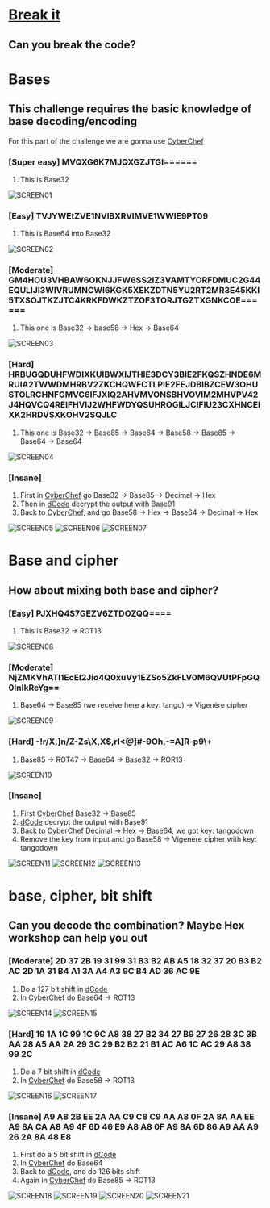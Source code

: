 # [Break it](https://tryhackme.com/room/breakit)

## Can you break the code?

# Bases

## This challenge requires the basic knowledge of base decoding/encoding

For this part of the challenge we are gonna use [CyberChef](https://gchq.github.io/CyberChef/)

### [Super easy] MVQXG6K7MJQXGZJTGI======

1. This is Base32

![SCREEN01](https://github.com/user-attachments/assets/ebf28b98-0726-4cc9-a013-2c5b83b1bd57)

### [Easy] TVJYWEtZVE1NVlBXRVlMVE1WWlE9PT09

1. This is Base64 into Base32

![SCREEN02](https://github.com/user-attachments/assets/3c4fe92e-737e-423b-b53f-164b9515bbec)

### [Moderate] GM4HOU3VHBAW6OKNJJFW6SS2IZ3VAMTYORFDMUC2G44EQULIJI3WIVRUMNCWI6KGK5XEKZDTN5YU2RT2MR3E45KKI5TXSOJTKZJTC4KRKFDWKZTZOF3TORJTGZTXGNKCOE======

1. This one is Base32 -> base58 -> Hex -> Base64

![SCREEN03](https://github.com/user-attachments/assets/dbd19bf1-5fc8-4dcf-9e29-398ae32afe0f)

### [Hard] HRBUGQDUHFWDIXKUIBWXIJTHIE3DCY3BIE2FKQSZHNDE6MRUIA2TWWDMHRBV2ZKCHQWFCTLPIE2EEJDBIBZCEW3OHUSTOLRCHNFGMVC6IFJXIQ2AHVMVONSBHVOVIM2MHVPV42J4HQVCQ4REIFHVIJ2WHFWDYQSUHROGILJCIFIU23CXHNCEIXK2HRDVSXKOHV2SQJLC

1. This one is Base32 -> Base85 -> Base64 -> Base58 -> Base85 -> Base64 -> Base64

![SCREEN04](https://github.com/user-attachments/assets/6621f36c-e8cb-411d-9db4-df0b32b23b98)

### [Insane]

1. First in [CyberChef](https://gchq.github.io/CyberChef/) go Base32 -> Base85 -> Decimal -> Hex
2. Then in [dCode](https://www.dcode.fr/base-91-encoding) decrypt the output with Base91
3. Back to [CyberChef](https://gchq.github.io/CyberChef/), and go Base58 -> Hex -> Base64 -> Decimal -> Hex

![SCREEN05](https://github.com/user-attachments/assets/b3b2cad7-64d9-4938-9dc6-a2f1812b12e1)
![SCREEN06](https://github.com/user-attachments/assets/1811c69a-8b23-46fc-8ee9-4c06b71077c2)
![SCREEN07](https://github.com/user-attachments/assets/d43ba7b2-64f7-428d-ae43-4ab69f56273d)

# Base and cipher

## How about mixing both base and cipher?

### [Easy] PJXHQ4S7GEZV6ZTDOZQQ====

1. This is Base32 -> ROT13

![SCREEN08](https://github.com/user-attachments/assets/9ad1be63-a855-4223-ae58-e41ac6b7d054)

### [Moderate] NjZMKVhATl1EcEI2Jio4Q0xuVy1EZSo5ZkFLV0M6QVUtPFpGQ0InIkReYg==

1. Base64 -> Base85 (we receive here a key: tango) -> Vigenère cipher

![SCREEN09](https://github.com/user-attachments/assets/2a7684c7-17db-43d3-bb66-94cdf223be46)

### [Hard] -!r/X,]n/Z-Zs\X,X$,rI<@]#-9Oh,-=A]R-p9\\+

1. Base85 -> ROT47 -> Base64 -> Base32 -> ROR13

![SCREEN10](https://github.com/user-attachments/assets/e66647ae-bd5f-4c65-8e25-8dc3f6e0c7f9)

### [Insane]

1. First [CyberChef](https://gchq.github.io/CyberChef/) Base32 -> Base85
2. [dCode](https://www.dcode.fr/base-91-encoding) decrypt the output with Base91
3. Back to [CyberChef](https://gchq.github.io/CyberChef/) Decimal -> Hex -> Base64, we got key: tangodown
4. Remove the key from input and go Base58 -> Vigenère cipher with key: tangodown

![SCREEN11](https://github.com/user-attachments/assets/f3825c63-8c47-43a9-ab44-f1a3d61b36a2)
![SCREEN12](https://github.com/user-attachments/assets/feebe719-a60b-4b8a-a1a2-000b82236f1c)
![SCREEN13](https://github.com/user-attachments/assets/c242240a-a89a-4cf2-ac67-674f1f74fb86)

# base, cipher, bit shift

## Can you decode the combination? Maybe Hex workshop can help you out

### [Moderate] 2D 37 2B 19 31 99 31 B3 B2 AB A5 18 32 37 20 B3 B2 AC 2D 1A 31 B4 A1 3A A4 A3 9C B4 AD 36 AC 9E

1. Do a 127 bit shift in [dCode](https://www.dcode.fr/circular-bit-shift)
2. In [CyberChef](https://gchq.github.io/CyberChef/) do Base64 -> ROT13

![SCREEN14](https://github.com/user-attachments/assets/16c2a68b-33c6-47ec-83e4-173b0ce350c0)
![SCREEN15](https://github.com/user-attachments/assets/b92c16c7-56fb-464c-934c-bb9c9e402cb4)

### [Hard] 19 1A 1C 99 1C 9C A8 38 27 B2 34 27 B9 27 26 28 3C 3B AA 28 A5 AA 2A 29 3C 29 B2 B2 21 B1 AC A6 1C AC 29 A8 38 99 2C

1. Do a 7 bit shift in [dCode](https://www.dcode.fr/circular-bit-shift)
2. In [CyberChef](https://gchq.github.io/CyberChef/) do Base58 -> ROT13

![SCREEN16](https://github.com/user-attachments/assets/8d9cb144-a250-458d-a0f4-2e8b88fd4694)
![SCREEN17](https://github.com/user-attachments/assets/b4ed8843-90ca-49a3-be96-b5c282a89d4e)

### [Insane] A9 A8 2B EE 2A AA C9 C8 C9 AA A8 0F 2A 8A AA EE A9 8A CA A8 A9 4F 6D 46 E9 A8 A8 0F A9 8A 6D 86 A9 AA A9 26 2A 8A 48 E8

1. First do a 5 bit shift in [dCode](https://www.dcode.fr/circular-bit-shift)
2. In [CyberChef](https://gchq.github.io/CyberChef/) do Base64
3. Back to [dCode](https://www.dcode.fr/circular-bit-shift), and do 126 bits shift
4. Again in [CyberChef](https://gchq.github.io/CyberChef/) do Base85 -> ROT13

![SCREEN18](https://github.com/user-attachments/assets/d2ef7f1e-4af3-458f-88d0-f69cc51d6ff6)
![SCREEN19](https://github.com/user-attachments/assets/fc915019-092f-43de-8b4b-302594cb4696)
![SCREEN20](https://github.com/user-attachments/assets/674dd25d-ea8b-4888-bad0-40b10f7bc9fe)
![SCREEN21](https://github.com/user-attachments/assets/22667998-66b2-4200-b981-3755e587ee42)
